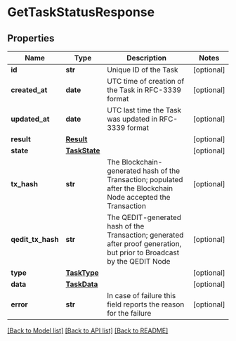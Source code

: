 # GetTaskStatusResponse

## Properties
Name | Type | Description | Notes
------------ | ------------- | ------------- | -------------
**id** | **str** | Unique ID of the Task | [optional] 
**created_at** | **date** | UTC time of creation of the Task in RFC-3339 format | [optional] 
**updated_at** | **date** | UTC last time the Task was updated in RFC-3339 format | [optional] 
**result** | [**Result**](Result.md) |  | [optional] 
**state** | [**TaskState**](TaskState.md) |  | [optional] 
**tx_hash** | **str** | The Blockchain-generated hash of the Transaction; populated after the Blockchain Node accepted the Transaction | [optional] 
**qedit_tx_hash** | **str** | The QEDIT-generated hash of the Transaction; generated after proof generation, but prior to Broadcast by the QEDIT Node | [optional] 
**type** | [**TaskType**](TaskType.md) |  | [optional] 
**data** | [**TaskData**](TaskData.md) |  | [optional] 
**error** | **str** | In case of failure this field reports the reason for the failure | [optional] 

[[Back to Model list]](../README.md#documentation-for-models) [[Back to API list]](../README.md#documentation-for-api-endpoints) [[Back to README]](../README.md)


